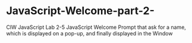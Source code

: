 # JavaScript-Welcome-part-2-
CIW JavaScript Lab 2-5 JavaScript Welcome Prompt that ask for a name, which is displayed on a pop-up, and finally displayed in the Window
